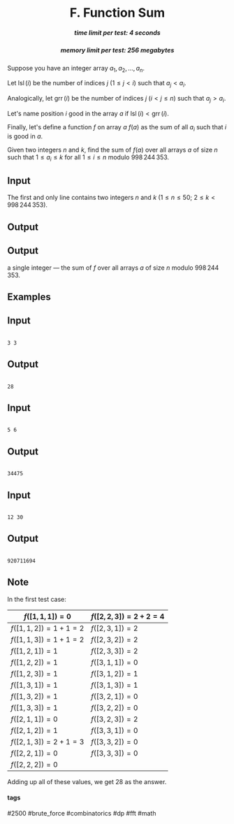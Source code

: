 <h1 style='text-align: center;'> F. Function Sum</h1>

<h5 style='text-align: center;'>time limit per test: 4 seconds</h5>
<h5 style='text-align: center;'>memory limit per test: 256 megabytes</h5>

Suppose you have an integer array $a_1, a_2, \dots, a_n$.

Let $\operatorname{lsl}(i)$ be the number of indices $j$ ($1 \le j < i$) such that $a_j < a_i$.

Analogically, let $\operatorname{grr}(i)$ be the number of indices $j$ ($i < j \le n$) such that $a_j > a_i$.

Let's name position $i$ good in the array $a$ if $\operatorname{lsl}(i) < \operatorname{grr}(i)$.

Finally, let's define a function $f$ on array $a$ $f(a)$ as the sum of all $a_i$ such that $i$ is good in $a$.

Given two integers $n$ and $k$, find the sum of $f(a)$ over all arrays $a$ of size $n$ such that $1 \leq a_i \leq k$ for all $1 \leq i \leq n$ modulo $998\,244\,353$.

## Input

The first and only line contains two integers $n$ and $k$ ($1 \leq n \leq 50$; $2 \leq k < 998\,244\,353$).

## Output

## Output

 a single integer — the sum of $f$ over all arrays $a$ of size $n$ modulo $998\,244\,353$.

## Examples

## Input


```

3 3

```
## Output


```

28

```
## Input


```

5 6

```
## Output


```

34475

```
## Input


```

12 30

```
## Output


```

920711694

```
## Note

In the first test case: 

 

| $f([1,1,1]) = 0$ | $f([2,2,3]) = 2 + 2 = 4$ |
| --- | --- |
| $f([1,1,2]) = 1 + 1 = 2$ | $f([2,3,1]) = 2$ |
| $f([1,1,3]) = 1 + 1 = 2$ | $f([2,3,2]) = 2$ |
| $f([1,2,1]) = 1$ | $f([2,3,3]) = 2$ |
| $f([1,2,2]) = 1$ | $f([3,1,1]) = 0$ |
| $f([1,2,3]) = 1$ | $f([3,1,2]) = 1$ |
| $f([1,3,1]) = 1$ | $f([3,1,3]) = 1$ |
| $f([1,3,2]) = 1$ | $f([3,2,1]) = 0$ |
| $f([1,3,3]) = 1$ | $f([3,2,2]) = 0$ |
| $f([2,1,1]) = 0$ | $f([3,2,3]) = 2$ |
| $f([2,1,2]) = 1$ | $f([3,3,1]) = 0$ |
| $f([2,1,3]) = 2 + 1 = 3$ | $f([3,3,2]) = 0$ |
| $f([2,2,1]) = 0$ | $f([3,3,3]) = 0$ |
| $f([2,2,2]) = 0$ |  |

 Adding up all of these values, we get $28$ as the answer.



#### tags 

#2500 #brute_force #combinatorics #dp #fft #math 